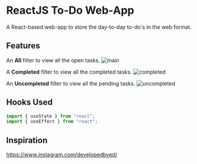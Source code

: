 # ReactJS To-Do Web-App

A React-based web-app to store the day-to-day to-do's in the web format. 

## Features

An **All** filter to view all the open tasks. 
![main](https://user-images.githubusercontent.com/82762243/156411446-df4203b4-62a5-43ec-9958-5bdf0451d7ce.png)

A **Completed** filter to view all the completed tasks. 
![completed](https://user-images.githubusercontent.com/82762243/156411443-3d592a4b-6055-4fa4-8cb0-b0cb7a2204d5.png)

An **Uncompleted** filter to view all the pending tasks.
![uncompleted](https://user-images.githubusercontent.com/82762243/156411412-4c456f6c-37e8-404d-8671-70e7b63c32a5.png)

## Hooks Used

```python
import { useState } from "react";
import { useEffect } from "react";
```

## Inspiration 

https://www.instagram.com/developedbyed/

